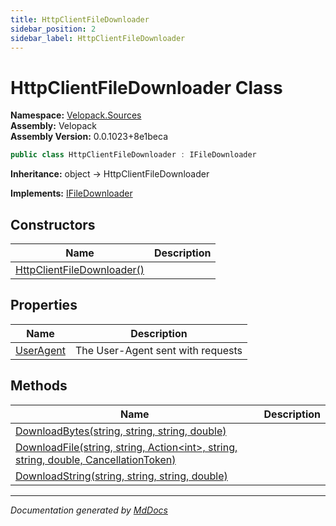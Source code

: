 ```yaml
---
title: HttpClientFileDownloader
sidebar_position: 2
sidebar_label: HttpClientFileDownloader
---
```

<!--  
  <auto-generated>   
    The contents of this file were generated by a tool.  
    Changes to this file may be list if the file is regenerated  
  </auto-generated>   
-->

# HttpClientFileDownloader Class

**Namespace:** [Velopack.Sources](../index.md)  
**Assembly:** Velopack  
**Assembly Version:** 0.0.1023+8e1beca

```csharp
public class HttpClientFileDownloader : IFileDownloader
```

**Inheritance:** object → HttpClientFileDownloader

**Implements:** [IFileDownloader](../IFileDownloader/index.md)

## Constructors

| Name                                                | Description |
| --------------------------------------------------- | ----------- |
| [HttpClientFileDownloader()](constructors/index.md) |             |

## Properties

| Name                                 | Description                        |
| ------------------------------------ | ---------------------------------- |
| [UserAgent](properties/UserAgent.md) | The User\-Agent sent with requests |

## Methods

| Name                                                                                                              | Description |
| ----------------------------------------------------------------------------------------------------------------- | ----------- |
| [DownloadBytes(string, string, string, double)](methods/DownloadBytes.md)                                         |             |
| [DownloadFile(string, string, Action\<int\>, string, string, double, CancellationToken)](methods/DownloadFile.md) |             |
| [DownloadString(string, string, string, double)](methods/DownloadString.md)                                       |             |

___

*Documentation generated by [MdDocs](https://github.com/ap0llo/mddocs)*
